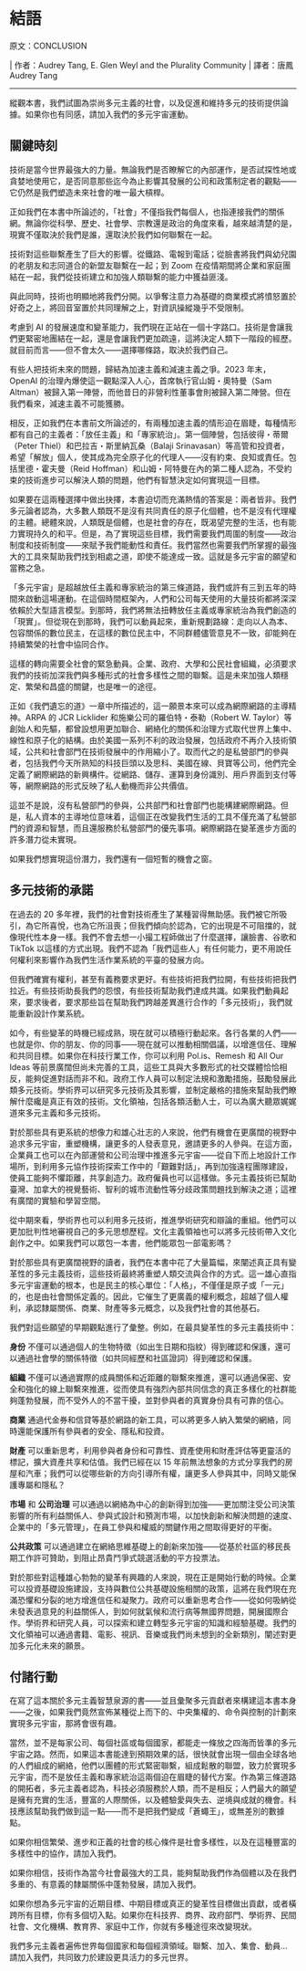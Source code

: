 # 結語

原文：CONCLUSION

| 作者：Audrey Tang, E. Glen Weyl and the Plurality Community
| 譯者：唐鳳 Audrey Tang

---

縱觀本書，我們試圖為崇尚多元主義的社會，以及促進和維持多元的技術提供論據。如果你也有同感，請加入我們的多元宇宙運動。

## 關鍵時刻

技術是當今世界最強大的力量。無論我們是否瞭解它的內部運作，是否試探性地或貪婪地使用它，是否同意那些迄今為止影響其發展的公司和政策制定者的觀點——它仍然是我們塑造未來社會的唯一最大槓桿。

正如我們在本書中所論述的，「社會」不僅指我們每個人，也指連接我們的關係網。無論你從科學、歷史、社會學、宗教還是政治的角度來看，越來越清楚的是，現實不僅取決於我們是誰，還取決於我們如何聯繫在一起。

技術對這些聯繫產生了巨大的影響。從鐵路、電報到電話；從臉書將我們與幼兒園的老朋友和志同道合的新盟友聯繫在一起；到 Zoom 在疫情期間將企業和家庭團結在一起，我們從技術建立和加強人類聯繫的能力中獲益匪淺。

與此同時，技術也明顯地將我們分開。以爭奪注意力為基礎的商業模式將憤怒置於好奇之上，將回音室置於共同理解之上，對資訊操縱幾乎不受限制。

考慮到 AI 的發展速度和變革能力，我們現在正站在一個十字路口。技術是會讓我們更緊密地團結在一起，還是會讓我們更加疏遠，這將決定人類下一階段的經歷。就目前而言——但不會太久——選擇哪條路，取決於我們自己。

有些人把技術未來的問題，歸結為加速主義和減速主義之爭。2023 年末，OpenAI 的治理內爆使這一觀點深入人心，首席執行官山姆・奧特曼（Sam Altman）被歸入第一陣營，而他昔日的非營利性董事會則被歸入第二陣營。但在我們看來，減速主義不可能獲勝。

相反，正如我們在本書前文所論述的，有兩種加速主義的情形迫在眉睫，每種情形都有自己的主義者：「放任主義」和「專家統治」。第一個陣營，包括彼得・蒂爾（Peter Thiel）和巴拉吉・斯里納瓦桑（Balaji Srinavasan）等高管和投資者，希望「解放」個人，使其成為完全原子化的代理人——沒有約束、良知或責任。包括里德・霍夫曼（Reid Hoffman）和山姆・阿特曼在內的第二種人認為，不受約束的技術進步可以解決人類的問題，他們有智慧決定如何實現這一目標。

如果要在這兩種選擇中做出抉擇，本書迫切而充滿熱情的答案是：兩者皆非。我們多元論者認為，大多數人類既不是沒有共同責任的原子化個體，也不是沒有代理權的主體。總體來說，人類既是個體，也是社會的存在，既渴望完整的生活，也有能力實現持久的和平。但是，為了實現這些目標，我們需要我們周圍的制度——政治制度和技術制度——來賦予我們能動性和責任。我們當然也需要我們所掌握的最強大的工具來幫助我們找到相處之道，即使不能達成一致。這就是多元宇宙的願望和當務之急。

「多元宇宙」是超越放任主義和專家統治的第三條道路，我們或許有三到五年的時間來啟動這場運動。在這個時間框架內，人們和公司每天使用的大量技術都將深深依賴於大型語言模型。到那時，我們將無法扭轉放任主義或專家統治為我們創造的「現實」。但從現在到那時，我們可以動員起來，重新規劃路線：走向以人為本、包容關係的數位民主，在這樣的數位民主中，不同群體儘管意見不一致，卻能夠在持續繁榮的社會中協同合作。 

這樣的轉向需要全社會的緊急動員。企業、政府、大學和公民社會組織，必須要求我們的技術加深我們與多種形式的社會多樣性之間的聯繫。這是未來加強人類穩定、繁榮和昌盛的關鍵，也是唯一的途徑。

正如《我們遺忘的道》一章中所描述的，這一願景本來可以成為網際網路的主導精神。ARPA 的 JCR Licklider 和施樂公司的羅伯特・泰勒（Robert W. Taylor）等創始人和先驅，都曾設想用更加聯合、網絡化的關係和治理方式取代世界上集中、線性和原子化的結構。由於美國一系列不利的政治發展，包括政府不再介入技術領域，公共和社會部門在技術發展中的作用縮小了。取而代之的是私營部門的參與者，包括我們今天所熟知的科技巨頭以及思科、美國在線、貝寶等公司，他們完全定義了網際網路的新興構件。從網路、儲存、運算到身份識別、用戶界面到支付等等，網際網路的形式反映了私人動機而非公共價值。

這並不是說，沒有私營部門的參與，公共部門和社會部門也能構建網際網路。但是，私人資本的主導地位意味着，這個正在改變我們生活的工具不僅充滿了私營部門的資源和智慧，而且還服務於私營部門的優先事項。網際網路在變革進步方面的許多潛力從未實現。

如果我們想實現這份潛力，我們還有一個短暫的機會之窗。

## 多元技術的承諾 

在過去的 20 多年裡，我們的社會對技術產生了某種習得無助感。我們被它所吸引，為它所喜悅，也為它所沮喪；但我們傾向於認為，它的出現是不可阻擋的，就像現代性本身一樣。我們不會去想一小撮工程師做出了什麼選擇，讓臉書、谷歌和 TikTok 以這樣的方式出現。我們不認為「我們這些人」有任何能力，更不用說任何權利來影響作為我們生活作業系統的平臺的發展方向。

但我們確實有權利，甚至有義務要求更好。有些技術把我們拉開，有些技術把我們拉近。有些技術助長我們的怨恨，有些技術幫助我們達成共識。如果我們動員起來，要求後者，要求那些旨在幫助我們跨越差異進行合作的「多元技術」，我們就能重新設計作業系統。

如今，有些變革的時機已經成熟，現在就可以積極行動起來。各行各業的人們——也就是你、你的朋友、你的同事——現在就可以推動相關倡議，以增進信任、理解和共同目標。如果你在科技行業工作，你可以利用 Pol.is、Remesh 和 All Our Ideas 等前景廣闊但尚未完善的工具，這些工具與大多數形式的社交媒體恰恰相反，能夠促進對話而非不和。政府工作人員可以制定法規和激勵措施，鼓勵發展此類多元技術。學術界可以研究多元技術及其影響，並制定嚴格的措施來幫助我們瞭解什麼纔是真正有效的技術。文化領袖，包括各類活動人士，可以為廣大聽眾娓娓道來多元主義和多元技術。

對於那些具有更系統的想像力和雄心壯志的人來說，他們有機會在更廣闊的視野中追求多元宇宙，重塑機構，讓更多的人發表意見，邀請更多的人參與。在這方面，企業員工也可以在內部運營和公司治理中推進多元宇宙——從自下而上地設計工作場所，到利用多元協作技術探索工作中的「艱難對話」，再到加強遠程團隊建設，使員工能夠不懼距離，共享創造力。政府僱員也可以這樣做。多元主義技術已幫助臺灣、加拿大的視覺藝術、智利的城市流動性等分歧政策問題找到解決之道；這裡有廣闊的實驗和學習空間。

從中期來看，學術界也可以利用多元技術，推進學術研究和辯論的重組。他們可以更加批判性地審視自己的多元思想歷程。文化主義領袖也可以將多元技術帶入文化創作之中。如果我們可以眾包一本書，他們能眾包一部電影嗎？

對於那些具有更廣闊視野的讀者，我們在本書中花了大量篇幅，來闡述真正具有變革性的多元主義技術，這些技術最終將重塑人類交流與合作的方式。這一雄心直指多元宇宙運動的根本，也是民主的核心單位：「人格」，不僅僅是原子或「一元」的，也是由社會關係定義的。因此，它催生了更廣義的權利概念，超越了個人權利，承認隸屬關係、商業、財產等多元概念，以及我們社會的其他基石。

我們對這些願望的早期觀點進行了彙整。例如，在最具變革性的多元主義技術中：

**身份** 不僅可以通過個人的生物特徵（如出生日期和指紋）得到確認和保護，還可以通過社會學的關係特徵（如共同經歷和社區證詞）得到確認和保護。

**組織** 不僅可以通過實際的成員關係和近距離的聯繫來推進，還可以通過保密、安全和強化的線上聯繫來推進，從而使具有強烈內部共同信念的真正多樣化的社群能夠蓬勃發展，而不受外人的不當干擾，並對參與者的真實身份具有可靠的信心。

**商業** 通過代金券和信貸等基於網路的新工具，可以將更多人納入繁榮的網絡，同時還能保護所有參與者的安全、隱私和投資。

**財產** 可以重新思考，利用參與者身份和可靠性、資產使用和財產評估等更靈活的標記，擴大資產共享和估值。我們已經在以 15 年前無法想象的方式分享我們的房屋和汽車；我們可以從哪些新的方向引導所有權，讓更多人參與其中，同時又能保護專屬和隱私？

**市場** 和 **公司治理** 可以通過以網絡為中心的創新得到加強——更加關注受公司決策影響的所有利益關係人、參與式設計和預測市場，以加快創新和解決問題的速度、企業中的「多元管理」，在員工參與和權威的關鍵作用之間取得更好的平衡。

**公共政策** 可以通過建立在網絡思維基礎上的創新來加強——從基於社區的移民長期工作許可贊助，到阻止昂貴鬥爭式競選活動的平方投票法。

對於那些對這種雄心勃勃的變革有興趣的人來說，現在正是開始行動的時候。企業可以投資基礎設施建設，支持與數位公共基礎設施相關的政策，這將在我們現在充滿恐懼和分裂的地方增進信任和凝聚力。政府可以重新思考合作——從如何吸納從未發表過意見的利益關係人，到如何就氣候和流行病等無國界問題，開展國際合作。學術界和研究人員，可以探索和建立轉型多元宇宙的知識和經驗基礎。我們的文化領袖可以通過書籍、電影、視訊、音樂或我們尚未想到的全新類別，闡述對更加多元化未來的願景。

## 付諸行動

在寫了這本關於多元主義智慧泉源的書——並且彙聚多元貢獻者來構建這本書本身——之後，如果我們竟然宣佈某種從上而下的、中央集權的、命令與控制的計劃來實現多元宇宙，那將會很有趣。

當然，並不是每家公司、每個社區或每個國家，都能走一條放之四海而皆準的多元宇宙之路。然而，如果這本書能達到預期效果的話，很快就會出現一個由全球各地的人們組成的網絡，他們以團體的形式緊密聯繫，組成鬆散的聯盟，致力於實現多元宇宙，而不是放任主義和專家統治這兩個迫在眉睫的替代方案。作為第三條道路的開拓者，多元主義者認為，科技必須服務於人類，而不是相反；人們最大的願望是擁有充實的生活，豐富的人際關係，以及體驗愛與失去、逆境與成就的機會。科技應該幫助我們做到這一點——而不是把我們變成「蒼蠅王」，或無差別的數據點。

如果你相信繁榮、進步和正義的社會的核心條件是社會多樣性，以及在這種豐富的多樣性中的協作，請加入我們。

如果你相信，技術作為當今社會最強大的工具，能夠幫助我們作為個體以及在我們多重的、有意義的隸屬關係中蓬勃發展，請加入我們。

如果你想為多元宇宙的近期目標、中期目標或真正的變革性目標做出貢獻，或者橫跨所有目標，你有多個切入點。如果你在科技界、商界、政府部門、學術界、民間社會、文化機構、教育界、家庭中工作，你就有多種途徑來改變現狀。

我們多元主義者遍佈世界每個國家和每個經濟領域。聯繫、加入、集會、動員... 請加入我們，共同致力於建設更具活力的多元世界。
